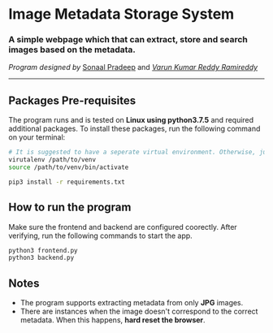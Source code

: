# Image Metadata Storage System

### A simple webpage which that can extract, store and search images based on the metadata.

<i>Program designed by </i>[Sonaal Pradeep](https://github.com/sonaalPradeep) and <i>[Varun Kumar Reddy Ramireddy](https://github.com/varunrami)</i>

<hr>

## Packages Pre-requisites
The program runs and is tested on <b>Linux using python3.7.5</b> and required additional packages. To install these packages, run the following command on your terminal:
```bash
# It is suggested to have a seperate virtual environment. Otherwise, just run the pip3 command. You need to have virtualenv installed for this.
virutalenv /path/to/venv
source /path/to/venv/bin/activate

pip3 install -r requirements.txt
```

## How to run the program
Make sure the frontend and backend are configured coorectly. After verifying, run the following commands to start the app.
```bash
python3 frontend.py
python3 backend.py
```

## Notes
* The program supports extracting metadata from only <b>JPG</b> images.
* There are instances when the image doesn't correspond to the correct metadata. When this happens, <b>hard reset the browser</b>.
